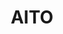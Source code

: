 ---
blog: https://medium.com/@aitodotai
codehost: https://github.com/https://github.com/AitoDotAI
facebook: https://facebook.com/aitodotai
linkedin: https://linkedin.com/company/aitodotai
logohandle: aitoai
sort: aito
title: AITO
twitter: https://x.com/aitodotai
website: https://aito.ai/
---